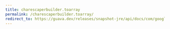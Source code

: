 ```yaml
---
title: charescaperbuilder.toarray
permalink: /charescaperbuilder.toarray/
redirect_to: https://guava.dev/releases/snapshot-jre/api/docs/com/google/common/escape/CharEscaperBuilder.html#toArray--
---
```

